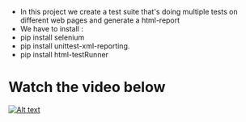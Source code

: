 - In this project we create a test suite that's doing multiple tests on different web pages and generate a html-report
- We have to install :
- pip install selenium
- pip install unittest-xml-reporting.
- pip install html-testRunner


# Watch the video below

[![Alt text](https://www.howtogeek.com/wp-content/uploads/2021/06/youtube_hero_1200x675.jpg?width=1198&trim=1,1&bg-color=000&pad=1,1)](https://youtu.be/m-fomSS2wss)
